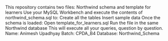 This repository contains two files: Northwind schema and template for learners
Use your MySQL Workbench and execute the contents of northwind_schema.sql to:
Create all the tables
Insert sample data
Once the schema is loaded:
Open template_for_learners.sql
Run the file in the same Northwind database
This will execute all your queries, question by question.
Name: Animesh Upadhyay
Batch: CPDA_B4
Database: Northwind_Schema
